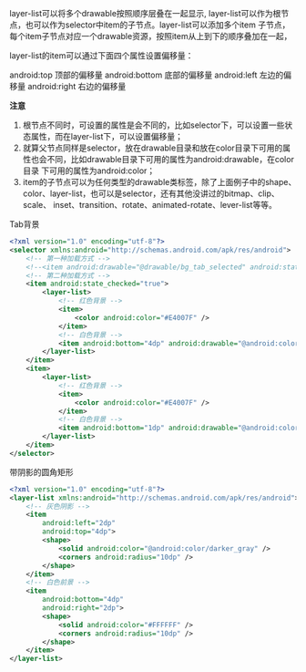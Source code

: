 
layer-list可以将多个drawable按照顺序层叠在一起显示, layer-list可以作为根节点，也可以作为selector中item的子节点。layer-list可以添加多个item
子节点，每个item子节点对应一个drawable资源，按照item从上到下的顺序叠加在一起，

layer-list的item可以通过下面四个属性设置偏移量：

android:top 顶部的偏移量
android:bottom 底部的偏移量
android:left 左边的偏移量
android:right 右边的偏移量

**注意**
1. 根节点不同时，可设置的属性是会不同的，比如selector下，可以设置一些状态属性，而在layer-list下，可以设置偏移量；
2. 就算父节点同样是selector，放在drawable目录和放在color目录下可用的属性也会不同，比如drawable目录下可用的属性为android:drawable，在color目录
下可用的属性为android:color；
3. item的子节点可以为任何类型的drawable类标签，除了上面例子中的shape、color、layer-list，也可以是selector，还有其他没讲过的bitmap、clip、scale、
inset、transition、rotate、animated-rotate、lever-list等等。

Tab背景

```xml
<?xml version="1.0" encoding="utf-8"?>
<selector xmlns:android="http://schemas.android.com/apk/res/android">
    <!-- 第一种加载方式 -->
    <!--<item android:drawable="@drawable/bg_tab_selected" android:state_checked="true" />-->
    <!-- 第二种加载方式 -->
    <item android:state_checked="true">
        <layer-list>
            <!-- 红色背景 -->
            <item>
                <color android:color="#E4007F" />
            </item>
            <!-- 白色背景 -->
            <item android:bottom="4dp" android:drawable="@android:color/white" />
        </layer-list>
    </item>
    <item>
        <layer-list>
            <!-- 红色背景 -->
            <item>
                <color android:color="#E4007F" />
            </item>
            <!-- 白色背景 -->
            <item android:bottom="1dp" android:drawable="@android:color/white" />
        </layer-list>
    </item>
</selector>
```

带阴影的圆角矩形

```xml
<?xml version="1.0" encoding="utf-8"?>
<layer-list xmlns:android="http://schemas.android.com/apk/res/android">
    <!-- 灰色阴影 -->
    <item
        android:left="2dp"
        android:top="4dp">
        <shape>
            <solid android:color="@android:color/darker_gray" />
            <corners android:radius="10dp" />
        </shape>
    </item>
    <!-- 白色前景 -->
    <item
        android:bottom="4dp"
        android:right="2dp">
        <shape>
            <solid android:color="#FFFFFF" />
            <corners android:radius="10dp" />
        </shape>
    </item>
</layer-list>
```